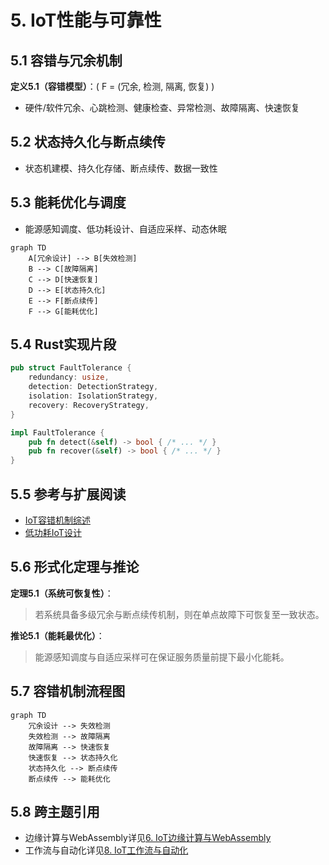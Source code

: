 # 5. IoT性能与可靠性

## 5.1 容错与冗余机制

**定义5.1（容错模型）**：\( F = (冗余, 检测, 隔离, 恢复) \)

- 硬件/软件冗余、心跳检测、健康检查、异常检测、故障隔离、快速恢复

## 5.2 状态持久化与断点续传

- 状态机建模、持久化存储、断点续传、数据一致性

## 5.3 能耗优化与调度

- 能源感知调度、低功耗设计、自适应采样、动态休眠

```mermaid
graph TD
    A[冗余设计] --> B[失效检测]
    B --> C[故障隔离]
    C --> D[快速恢复]
    D --> E[状态持久化]
    E --> F[断点续传]
    F --> G[能耗优化]
```

## 5.4 Rust实现片段

```rust
pub struct FaultTolerance {
    redundancy: usize,
    detection: DetectionStrategy,
    isolation: IsolationStrategy,
    recovery: RecoveryStrategy,
}

impl FaultTolerance {
    pub fn detect(&self) -> bool { /* ... */ }
    pub fn recover(&self) -> bool { /* ... */ }
}
```

## 5.5 参考与扩展阅读

- [IoT容错机制综述](https://ieeexplore.ieee.org/document/8264794)
- [低功耗IoT设计](https://www.embedded.com/low-power-iot-design/)

## 5.6 形式化定理与推论

**定理5.1（系统可恢复性）**：
> 若系统具备多级冗余与断点续传机制，则在单点故障下可恢复至一致状态。

**推论5.1（能耗最优化）**：
> 能源感知调度与自适应采样可在保证服务质量前提下最小化能耗。

## 5.7 容错机制流程图

```mermaid
graph TD
    冗余设计 --> 失效检测
    失效检测 --> 故障隔离
    故障隔离 --> 快速恢复
    快速恢复 --> 状态持久化
    状态持久化 --> 断点续传
    断点续传 --> 能耗优化
```

## 5.8 跨主题引用

- 边缘计算与WebAssembly详见[6. IoT边缘计算与WebAssembly](06_Edge_Computing_WASM.md)
- 工作流与自动化详见[8. IoT工作流与自动化](08_Workflow_Automation.md)
